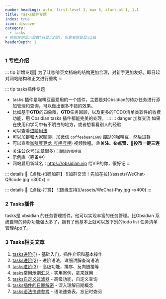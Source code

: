 ```yaml
---
number headings: auto, first-level 3, max 6, start-at 1, 1.1
title: Tasks插件专题
index: true
icon: discover
category:
  - tasks
# 控制左侧显示层数(只显示2层)，但是右侧会显示3级
headerDepth: 1
---
```

### 1 专栏介绍
::: tip 新增专题📢
为了让咖啡豆文档站的结构更加合理，对新手更加友好。即日起对网站结构和正文进行重构
:::

::: tip tasks插件专题
- tasks 插件是咖啡豆最爱用的一个插件，主要是对Obsidian的待办任务进行添加管理和查询，可以做出很多不错的效果。
- 比如基于**GTD**的四象限，**GTD**任务回顾，以及更多的TODO清单类软件的收费功能，用 Obsidian tasks 插件都能完美的处理。
:::
::: danger 加群交流
如果在使用和学习中有不明白的地方，或者想看看别人的经验
- 可以查看[进阶用法](/zh/advanced/)
- 可以加群和大家聊聊，加微信 `coffeebean1688` 蹦跶的咖啡豆，然后进群
- 可以查看[咖啡豆豆龙_哔哩哔哩](https://space.bilibili.com/618777356)) 视频教程。😜**关注、👍点赞、📀投币一键三连**
- 关注公众号(文章很多)：`蹦跶的咖啡豆`
- 示例库（筹备中）
- 网站启用新域名：https://obsidian.vip 给VIP的你，很好记
:::

::: details 🌱【点我-扫码加群】
![加群交流！先加在拉](/assets/WeChat-QRcode.jpg =300x) 
::: 

::: details 🍻【点我-打赏】
![随缘支持](/assets/WeChat-Pay.jpg =x400)
::: 

### 2 Tasks插件
tasks是 obsidian 的任务管理插件。他可以实现丰富的任务管理。比Obsidian 系统自带的待办功能强太多了，拥有了他基本上就可以放下别的todo list 任务清单管理App了。

### 3 Tasks相关文章
1. [tasks进阶(1)](/zh/tasks/tasks进阶(1).md) - 基础入门，插件介绍和基本操作
2. [tasks进阶(2)](/zh/tasks/tasks进阶(2).md) - 进阶语法，详细讲解查询语法
3. [tasks进阶(3)](/zh/tasks/tasks进阶(3).md) - 高级功能，排序、反向链接等
4. [tasks常用示例汇总](/zh/tasks/tasks-common-examples.md) - 实用案例，拿来就用
5. [tasks自定义过滤器](/zh/tasks/tasks-custom-filters.md) - 高级功能，自定义查询
6. [tasks插件的日期解密](/zh/tasks/tasks-difference-between-dates.md) - 深入理解日期概念
7. [tasks语法快速参考](/zh/tasks/tasks-Quick-Reference.md) - 语法速查表，忘记时查阅 

